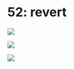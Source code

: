 # 52: revert

![](https://tva1.sinaimg.cn/large/006tNbRwly1gb4keuhwq4j30zp0u0n6l.jpg)

![](https://tva1.sinaimg.cn/large/006tNbRwly1gb4kf0w2laj31420n0gr7.jpg)

![](https://tva1.sinaimg.cn/large/006tNbRwly1gb4kf775rwj312h0u0qb8.jpg)